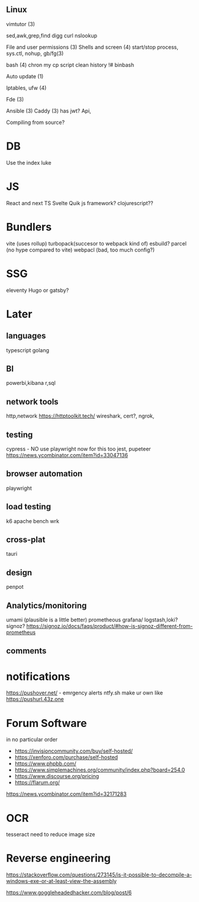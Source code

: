 ## Linux
vimtutor (3)

sed,awk,grep,find
digg curl nslookup

File and user permissions (3)
Shells and screen (4)
start/stop process, sys.ctl, nohup, gb/fg(3)

bash (4)
    chron my cp script
    clean history
    !# binbash

Auto update (1)

Iptables, ufw (4)

Fde (3)

Ansible (3)
Caddy (3) 
has jwt? Api, 

Compiling from source? 



# DB
Use the index luke
# JS 
React and next 
TS
Svelte
Quik js framework?
clojurescript??

# Bundlers
vite (uses rollup)
turbopack(succesor to webpack kind of)
esbuild?
parcel (no hype compared to vite)
webpacl (bad, too much config?)

# SSG
eleventy
Hugo or gatsby?


# Later
## languages
typescript
golang

## BI
powerbi,kibana
r,sql

## network tools
http,network
https://httptoolkit.tech/
wireshark, cert?, ngrok,

## testing
cypress - NO use playwright now for this too
jest, pupeteer
https://news.ycombinator.com/item?id=33047136

## browser automation
playwright

## load testing
k6
apache bench
wrk

## cross-plat
tauri

## design
penpot

## Analytics/monitoring
umami (plausible is a little better)
prometheous grafana/
logstash,loki?
signoz?
https://signoz.io/docs/faqs/product/#how-is-signoz-different-from-prometheus

## comments

# notifications
https://pushover.net/ - emrgency alerts
ntfy.sh
make ur own like
https://pushurl.43z.one

# Forum Software
in no particular order

 - https://invisioncommunity.com/buy/self-hosted/
 - https://xenforo.com/purchase/self-hosted
 - https://www.phpbb.com/
 - https://www.simplemachines.org/community/index.php?board=254.0
 - https://www.discourse.org/pricing
 - https://flarum.org/

https://news.ycombinator.com/item?id=32171283

# OCR
tesseract
    need to reduce image size


# Reverse engineering
https://stackoverflow.com/questions/273145/is-it-possible-to-decompile-a-windows-exe-or-at-least-view-the-assembly

https://www.goggleheadedhacker.com/blog/post/6




